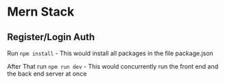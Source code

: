 # Mern Stack
## Register/Login Auth

Run `npm install` - This would install all packages in the file package.json

After That run `npm run dev` - This would concurrently run the front end and the back end server at once
